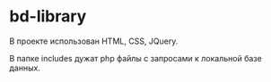 # bd-library

В проекте использован HTML, CSS, JQuery.

В папке includes дужат php файлы с запросами к локальной базе данных.
